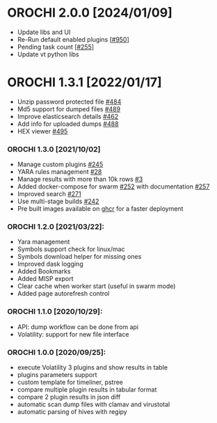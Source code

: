 # OROCHI 2.0.0 [2024/01/09]
- Update libs and UI
- Re-Run default enabled plugins [[#950](https://github.com/LDO-CERT/orochi/issues/950)]
- Pending task count [[#255](https://github.com/LDO-CERT/orochi/issues/255)]
- Update vt python libs

# OROCHI 1.3.1 [2022/01/17]
- Unzip password protected file [#484](https://github.com/LDO-CERT/orochi/issues/484)
- Md5 support for dumped files [#489](https://github.com/LDO-CERT/orochi/issues/489)
- Improve elasticsearch details [#462](https://github.com/LDO-CERT/orochi/issues/462)
- Add info for uploaded dumps [#488](https://github.com/LDO-CERT/orochi/issues/488)
- HEX viewer [#495](https://github.com/LDO-CERT/orochi/issues/495)

### OROCHI 1.3.0 [2021/10/02]
- Manage custom plugins [#245](https://github.com/LDO-CERT/orochi/issues/245)
- YARA rules management [#28](https://github.com/LDO-CERT/orochi/issues/28)
- Manage results with more than 10k rows [#3](https://github.com/LDO-CERT/orochi/issues/3)
- Added docker-compose for swarm [#252](https://github.com/LDO-CERT/orochi/issues/252) with documentation [#257](https://github.com/LDO-CERT/orochi/issues/257)
- Improved search [#271](https://github.com/LDO-CERT/orochi/issues/271)
- Use multi-stage builds [#242](https://github.com/LDO-CERT/orochi/issues/242)
- Pre built images available on [ghcr](https://github.com/orgs/LDO-CERT/packages?repo_name=orochi) for a faster deployment

### OROCHI 1.2.0  [2021/03/22]:
- Yara management
- Symbols support check for linux/mac
- Symbols download helper for missing ones
- Improved dask logging
- Added Bookmarks
- Added MISP export
- Clear cache when worker start (useful in swarm mode)
- Added page autorefresh control

### OROCHI 1.1.0 [2020/10/29]:
- API: dump workflow can be done from api
- Volatility: support for new file interface

### OROCHI 1.0.0 [2020/09/25]:
- execute Volatility 3 plugins and show results in table
- plugins parameters support
- custom template for timeliner, pstree
- compare multiple plugin results in tabular format
- compare 2 plugin results in json diff
- automatic scan dump files with clamav and virustotal
- automatic parsing of hives with regipy
